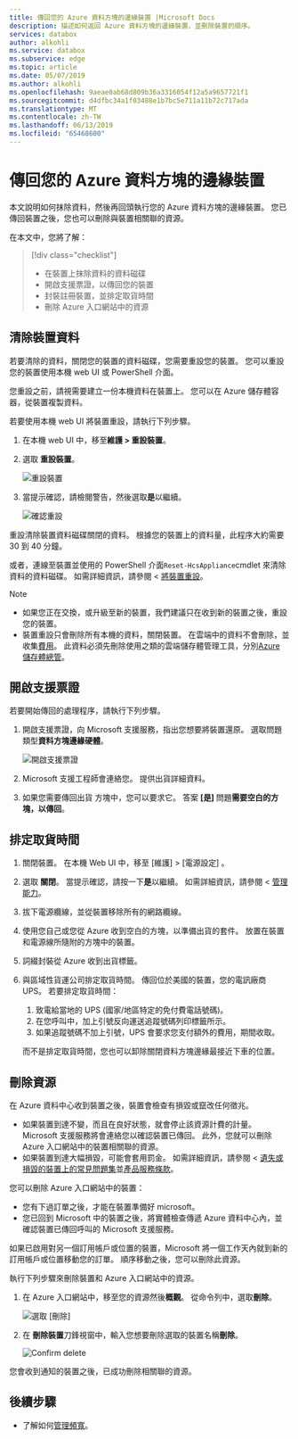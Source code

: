 ```yaml
---
title: 傳回您的 Azure 資料方塊的邊緣裝置 |Microsoft Docs
description: 描述如何返回 Azure 資料方塊的邊緣裝置，並刪除裝置的順序。
services: databox
author: alkohli
ms.service: databox
ms.subservice: edge
ms.topic: article
ms.date: 05/07/2019
ms.author: alkohli
ms.openlocfilehash: 9aeae0ab68d809b36a3316054f12a5a9657721f1
ms.sourcegitcommit: d4dfbc34a1f03488e1b7bc5e711a11b72c717ada
ms.translationtype: MT
ms.contentlocale: zh-TW
ms.lasthandoff: 06/13/2019
ms.locfileid: "65468600"
---
```

# <a name="return-your-azure-data-box-edge-device"></a>傳回您的 Azure 資料方塊的邊緣裝置

本文說明如何抹除資料，然後再回頭執行您的 Azure 資料方塊的邊緣裝置。 您已傳回裝置之後，您也可以刪除與裝置相關聯的資源。

在本文中，您將了解：

> [!div class="checklist"]
> * 在裝置上抹除資料的資料磁碟
> * 開啟支援票證，以傳回您的裝置
> * 封裝註冊裝置，並排定取貨時間
> * 刪除 Azure 入口網站中的資源

## <a name="erase-data-from-the-device"></a>清除裝置資料

若要清除的資料，關閉您的裝置的資料磁碟，您需要重設您的裝置。 您可以重設您的裝置使用本機 web UI 或 PowerShell 介面。

您重設之前，請視需要建立一份本機資料在裝置上。 您可以在 Azure 儲存體容器，從裝置複製資料。

若要使用本機 web UI 將裝置重設，請執行下列步驟。

1. 在本機 web UI 中，移至**維護 > 重設裝置**。
2. 選取 **重設裝置**。

    ![重設裝置](media/data-box-edge-return-device/device-reset-1.png)

3. 當提示確認，請檢閱警告，然後選取**是**以繼續。

    ![確認重設](media/data-box-edge-return-device/device-reset-2.png)  

重設清除裝置資料磁碟關閉的資料。 根據您的裝置上的資料量，此程序大約需要 30 到 40 分鐘。

或者，連線至裝置並使用的 PowerShell 介面`Reset-HcsAppliance`cmdlet 來清除資料的資料磁碟。 如需詳細資訊，請參閱 <<c0> [ 將裝置重設](data-box-edge-connect-powershell-interface.md#reset-your-device)。

> [!NOTE]
> - 如果您正在交換，或升級至新的裝置，我們建議只在收到新的裝置之後，重設您的裝置。
> - 裝置重設只會刪除所有本機的資料，關閉裝置。 在雲端中的資料不會刪除，並收集[費用](https://azure.microsoft.com/pricing/details/storage/)。 此資料必須先刪除使用之類的雲端儲存體管理工具，分別[Azure 儲存體總管](https://azure.microsoft.com/features/storage-explorer/)。

## <a name="open-a-support-ticket"></a>開啟支援票證

若要開始傳回的處理程序，請執行下列步驟。

1. 開啟支援票證，向 Microsoft 支援服務，指出您想要將裝置還原。 選取問題類型**資料方塊邊緣硬體**。

    ![開啟支援票證](media/data-box-edge-return-device/open-support-ticket-1.png)  

2. Microsoft 支援工程師會連絡您。 提供出貨詳細資料。
3. 如果您需要傳回出貨 方塊中，您可以要求它。 答案 **[是]** 問題**需要空白的方塊，以傳回**。


## <a name="schedule-a-pickup"></a>排定取貨時間

1. 關閉裝置。 在本機 Web UI 中，移至 [維護] > [電源設定]  。
2. 選取 **關閉**。 當提示確認，請按一下**是**以繼續。 如需詳細資訊，請參閱 <<c0> [ 管理能力](data-box-gateway-manage-access-power-connectivity-mode.md#manage-power)。
3. 拔下電源纜線，並從裝置移除所有的網路纜線。
4. 使用您自己或您從 Azure 收到空白的方塊，以準備出貨的套件。 放置在裝置和電源線所隨附的方塊中的裝置。
5. 詞綴封裝從 Azure 收到出貨標籤。
6. 與區域性貨運公司排定取貨時間。 傳回位於美國的裝置，您的電訊廠商 UPS。 若要排定取貨時間：

    1. 致電給當地的 UPS (國家/地區特定的免付費電話號碼)。
    2. 在您呼叫中，加上引號反向運送追蹤號碼列印標籤所示。
    3. 如果追蹤號碼不加上引號，UPS 會要求您支付額外的費用，期間收取。

    而不是排定取貨時間，您也可以卸除關閉資料方塊邊緣最接近下車的位置。

## <a name="delete-the-resource"></a>刪除資源

在 Azure 資料中心收到裝置之後，裝置會檢查有損毀或竄改任何徵兆。

- 如果裝置到達不變，而且在良好狀態，就會停止該資源計費的計量。 Microsoft 支援服務將會連絡您以確認裝置已傳回。 此外，您就可以刪除 Azure 入口網站中的裝置相關聯的資源。
- 如果裝置到達大幅損毀，可能會套用罰金。 如需詳細資訊，請參閱 <<c0> [ 遺失或損毀的裝置上的常見問題集](https://azure.microsoft.com/pricing/details/databox/edge/)並[產品服務條款](https://www.microsoft.com/licensing/product-licensing/products)。  


您可以刪除 Azure 入口網站中的裝置：
-   您有下過訂單之後，才能在裝置準備好 microsoft。
-   您已回到 Microsoft 中的裝置之後，將實體檢查傳遞 Azure 資料中心內，並確認裝置已傳回呼叫的 Microsoft 支援服務。

如果已啟用對另一個訂用帳戶或位置的裝置，Microsoft 將一個工作天內就到新的訂用帳戶或位置移動您的訂單。 順序移動之後，您可以刪除此資源。


執行下列步驟來刪除裝置和 Azure 入口網站中的資源。

1. 在 Azure 入口網站中，移至您的資源然後**概觀**。 從命令列中，選取**刪除**。

    ![選取 [刪除]](media/data-box-edge-return-device/delete-resource-1.png)

2. 在 **刪除裝置**刀鋒視窗中，輸入您想要刪除選取的裝置名稱**刪除**。

    ![Confirm delete](media/data-box-edge-return-device/delete-resource-2.png)

您會收到通知的裝置之後，已成功刪除相關聯的資源。

## <a name="next-steps"></a>後續步驟

- 了解如何[管理頻寬](data-box-edge-manage-bandwidth-schedules.md)。
